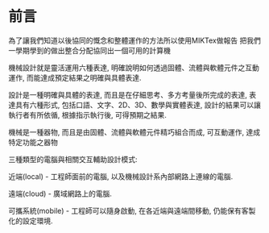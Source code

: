 前言
===
 
為了讓我們知道以後協同的慨念和整體運作的方法所以使用MIKTex做報告
把我們一學期學到的做出整合分配協同出一個可用的計算機

機械設計就是靈活運用六種表達, 明確說明如何透過固體、流體與軟體元件之互動運作, 而能達成預定結果之明確與具體表達.

設計是一種明確與具體的表達, 而且是在仔細思考、多方考量後所完成的表達, 表達具有六種形式, 包括口語、文字、2D、3D、數學與實體表達, 設計的結果可以讓執行者有所依循, 根據指示執行後, 可得預期之結果.

機械是一種器物, 而且是由固體、流體與軟體元件精巧組合而成, 可互動運作, 達成特定功能之器物

三種類型的電腦與相關交互輔助設計模式:

近端(local) - 工程師面前的電腦, 以及機械設計系內部網路上連線的電腦.

遠端(cloud) - 廣域網路上的電腦.

可攜系統(mobile) - 工程師可以隨身啟動, 在各近端與遠端間移動, 仍能保有客製化的設定環境.



